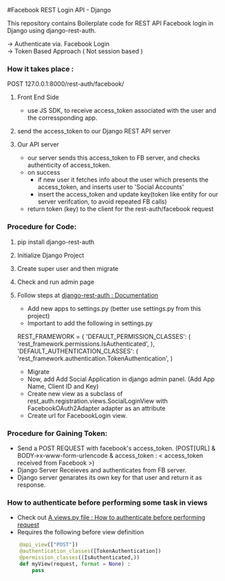 #Facebook REST Login API - Django

This repository contains Boilerplate code for REST API Facebook login in Django using django-rest-auth.

-> Authenticate via. Facebook Login <br>
-> Token Based Approach ( Not session based ) <br>

### How it takes place : 

POST 127.0.0.1:8000/rest-auth/facebook/

1. Front End Side
	* use JS SDK, to receive access_token associated with the user and the corressponding app.

2. send the access_token to our Django REST API server
	
3. Our API server	
	* our server sends this access_token to FB server, and checks authenticity of access_token.
	* on success
		* if new user it fetches info about the user which presents the access_token, and inserts user to 'Social Accounts'
		* insert the access_token and update key(token like entity for our server verifcation, to avoid repeated FB calls)
	* return token (key) to the client for the rest-auth/facebook request


### Procedure for Code: 

1. pip install django-rest-auth
2. Initialize Django Project
3. Create super user and then migrate
4. Check and run admin page
5. Follow steps at [django-rest-auth : Documentation](http://django-rest-auth.readthedocs.io/en/latest/installation.html#social-authentication-optional)
	* Add new apps to settings.py (better use settings.py from this project)
	* Important to add the following in settings.py 

	REST_FRAMEWORK = {
    'DEFAULT_PERMISSION_CLASSES': (
        'rest_framework.permissions.IsAuthenticated',
    ),
    'DEFAULT_AUTHENTICATION_CLASSES': (
        'rest_framework.authentication.TokenAuthentication',
    )
	* Migrate
	* Now, add Add Social Application in django admin panel. (Add App Name, Client ID and Key)
	* Create new view as a subclass of rest_auth.registration.views.SocialLoginView with FacebookOAuth2Adapter adapter as an attribute
	* Create url for FacebookLogin view.




### Procedure for Gaining Token: 

* Send a POST REQUEST with facebook's access_token. 
(POST[URL] & BODY->x-www-form-urlencode & access_token : < access_token received from Facebook >)
* Django Server Receieves and authenticates from FB server.
* Django server genarates its own key for that user and return it as response.

### How to authenticate before performing some task in views
* Check out [A views.py file : How to authenticate before performing request](https://github.com/fz-29/django_fbRESTlogin/blob/master/customers/views.py)
* Requires the following before view definition
 
```python
	@api_view(["POST"])
	@authentication_classes([TokenAuthentication])
	@permission_classes((IsAuthenticated,))
	def myView(request, format = None) :
		pass
```